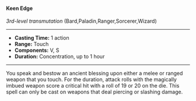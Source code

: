 #### Keen Edge
*3rd-level transmutation* (Bard,Paladin,Ranger,Sorcerer,Wizard)
___
- **Casting Time:** 1 action
- **Range:** Touch
- **Components:** V, S
- **Duration:** Concentration, up to 1 hour
---
You speak and bestow an ancient blessing upon
either a melee or ranged weapon that you touch.
For the duration, attack rolls with the magically
imbued weapon score a critical hit with a roll of 19
or 20 on the die. This spell can only be cast on
weapons that deal piercing or slashing damage.
